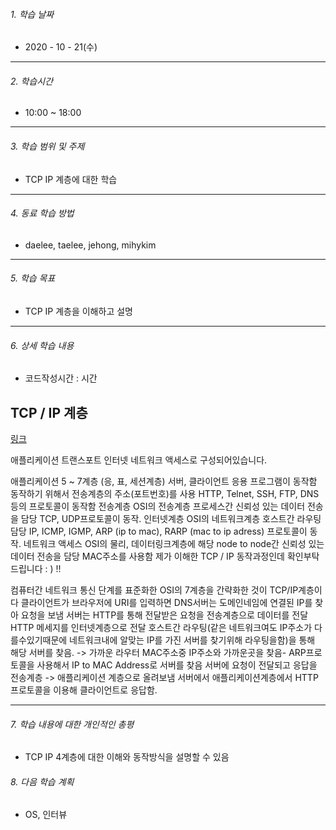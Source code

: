 

###### 1. 학습 날짜

- 2020 - 10 - 21(수)

---

###### 2. 학습시간

- 10:00 ~ 18:00

---

###### 3. 학습 범위 및 주제

- TCP IP 계층에 대한 학습

---

###### 4. 동료 학습 방법 

- daelee, taelee, jehong, mihykim

---

###### 5. 학습 목표 

- TCP IP 계층을 이해하고 설명

---

###### 6. 상세 학습 내용

- 코드작성시간 :  시간

## TCP / IP 계층

[링크](https://github.com/Kraken-Addicts/HTTP-The-Definitive-Guide/issues/15)

애플리케이션
트랜스포트
인터넷
네트워크 액세스로 구성되어있습니다.

애플리케이션
5 ~ 7계층 (응, 표, 세션계층)
서버, 클라이언트 응용 프로그램이 동작함
동작하기 위해서 전송계층의 주소(포트번호)를 사용
HTTP, Telnet, SSH, FTP, DNS 등의 프로토콜이 동작함
전송계층
OSI의 전송계층
프로세스간 신뢰성 있는 데이터 전송을 담당
TCP, UDP프로토콜이 동작.
인터넷계층
OSI의 네트워크계층
호스트간 라우팅 담당
IP, ICMP, IGMP, ARP (ip to mac), RARP (mac to ip adress) 프로토콜이 동작.
네트워크 액세스
OSI의 물리, 데이터링크계층에 해당
node to node간 신뢰성 있는 데이터 전송을 담당
MAC주소를 사용함
제가 이해한 TCP / IP 동작과정인데 확인부탁드립니다 : ) !!

컴퓨터간 네트워크 통신 단계를 표준화한 OSI의 7계층을 간략화한 것이 TCP/IP계층이다
클라이언트가 브라우저에 URI를 입력하면 DNS서버는 도메인네임에 연결된 IP를 찾아 요청을 보냄
서버는 HTTP를 통해 전달받은 요청을 전송계층으로 데이터를 전달
HTTP 메세지를 인터넷계층으로 전달
호스트간 라우팅(같은 네트워크여도 IP주소가 다를수있기때문에 네트워크내에 알맞는 IP를 가진 서버를 찾기위해 라우팅을함)을 통해 해당 서버를 찾음. -> 가까운 라우터 MAC주소중 IP주소와 가까운곳을 찾음- ARP프로토콜을 사용해서 IP to MAC Address로 서버를 찾음
서버에 요청이 전달되고 응답을 전송계층 -> 애플리케이션 계층으로 올려보냄
서버에서 애플리케이션계층에서 HTTP프로토콜을 이용해 클라이언트로 응답함.



---

###### 7. 학습 내용에 대한 개인적인 총평

- TCP IP 4계층에 대한 이해와 동작방식을 설명할 수 있음

###### 8. 다음 학습 계획

- OS, 인터뷰
